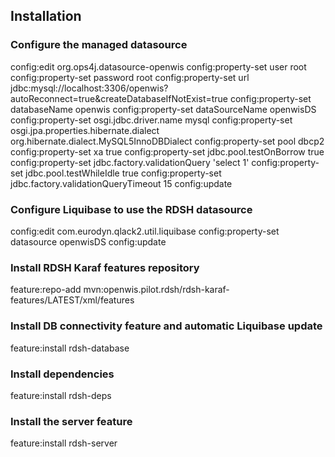 ## Installation
 
### Configure the managed datasource
config:edit org.ops4j.datasource-openwis
config:property-set user root
config:property-set password root
config:property-set url jdbc:mysql://localhost:3306/openwis?autoReconnect=true&createDatabaseIfNotExist=true
config:property-set databaseName openwis
config:property-set dataSourceName openwisDS
config:property-set osgi.jdbc.driver.name mysql
config:property-set osgi.jpa.properties.hibernate.dialect org.hibernate.dialect.MySQL5InnoDBDialect
config:property-set pool dbcp2
config:property-set xa true
config:property-set jdbc.pool.testOnBorrow true
config:property-set jdbc.factory.validationQuery 'select 1'
config:property-set jdbc.pool.testWhileIdle true
config:property-set jdbc.factory.validationQueryTimeout 15
config:update
 
### Configure Liquibase to use the RDSH datasource
config:edit com.eurodyn.qlack2.util.liquibase
config:property-set datasource openwisDS
config:update
 
### Install RDSH Karaf features repository
feature:repo-add mvn:openwis.pilot.rdsh/rdsh-karaf-features/LATEST/xml/features
 
### Install DB connectivity feature and automatic Liquibase update
feature:install rdsh-database
 
### Install dependencies
feature:install rdsh-deps

### Install the server feature
feature:install rdsh-server
